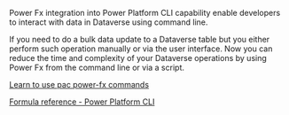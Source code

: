 <!-- Add some introductory sentances and guide them to the tutorial and other resources. -->

Power Fx integration into Power Platform CLI capability enable developers to interact with data in Dataverse using command line.

If you need to do a bulk data update to a Dataverse table but you either perform such operation manually or via the user interface. Now you can reduce the time and complexity of your Dataverse operations by using Power Fx from the command line or via a script.

[Learn to use pac power-fx commands](../../use-pac-power-fx.md)

[Formula reference - Power Platform CLI](../../../../power-fx/formula-reference-pac-cli.md)